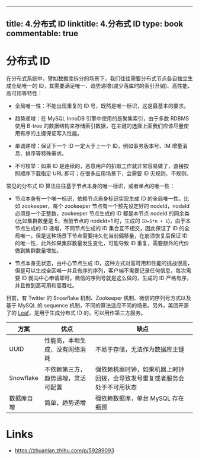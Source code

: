 
---
title: 4.分布式 ID
linktitle: 4.分布式 ID
type: book
commentable: true
---

# 分布式 ID

在分布式系统中，譬如数据库拆分的场景下，我们往往需要分布式节点各自独立生成全局唯一的 ID，其需要满足唯一、趋势递增(减少落库时的索引开销)、高性能、高可用等特性：

- 全局唯一性：不能出现重复的 ID 号，既然是唯一标识，这是最基本的要求。

- 趋势递增：在 MySQL InnoDB 引擎中使用的是聚集索引，由于多数 RDBMS 使用 B-tree 的数据结构来存储索引数据，在主键的选择上面我们应该尽量使用有序的主键保证写入性能。

- 单调递增：保证下一个 ID 一定大于上一个 ID，例如事务版本号、IM 增量消息、排序等特殊需求。

- 不可枚举：如果 ID 是连续的，恶意用户的扒取工作就非常容易做了，直接按照顺序下载指定 URL 即可；在很多应用场景下，会需要 ID 无规则、不规则。

常见的分布式 ID 算法往往基于节点本身的唯一标识，或者单点的唯一性：

- 节点本身有一个唯一标识，依赖节点自身标识实现生成 ID 的全局唯一性。比如 zookeeper，每个 zookeeper 节点有一个预先设定好的 nodeId，nodeId 必须是一个正整数，zookeeper 节点生成的 ID 都是本节点 nodeId 的同余类(比如集群数量是 5，当前节点的 nodeId=1 时，生成的 `ID=5*n + 1`)，由于本节点生成的 ID 递增，不同节点生成的 ID 集合互不相交，因此保证了 ID 的全局唯一。但是这种场景下节点需要持久化当前偏移量，在崩溃恢复后保证 ID 的唯一性，此外如果集群数量发生变化，可能导致 ID 重复，需要额外的代价做到集群数量增加。

- 节点本身无状态，由中心节点生成 ID，这种方式对高可用和性能的挑战很高，但是可以生成全区唯一并且有序的序列，客户端不需要记录任何信息，每次需要 ID 就向中心申请即可。微信的序列号就是这么做的，生成的 ID 严格有序，并且做到高可用和高吞吐。

目前，有 Twitter 的 Snowflake 机制、Zookeeper 机制、微信的序列号方式以及基于 MySQL 的 sequence 机制，不同的算法适应不同的场景。另外，美团开源了的 [Leaf](https://github.com/Meituan-Dianping/Leaf)，是用于生成分布式 ID 的，可以用作第三方服务。

| 方案       | 优点                               | 缺点                                                                       |
| ---------- | ---------------------------------- | -------------------------------------------------------------------------- |
| UUID       | 性能高，本地生成，没有网络消耗     | 不易于存储，无法作为数据库主键                                             |
| Snowflake  | 不依赖第三方，趋势递增，灵活可配置 | 强依赖机器时钟，如果机器上时钟回拨，会导致发号重复或者服务会处于不可用状态 |
| 数据库自增 | 简单，趋势递增                     | 强依赖数据库，单台 MySQL 存在瓶颈                                          |

# Links

- https://zhuanlan.zhihu.com/p/59289093

    